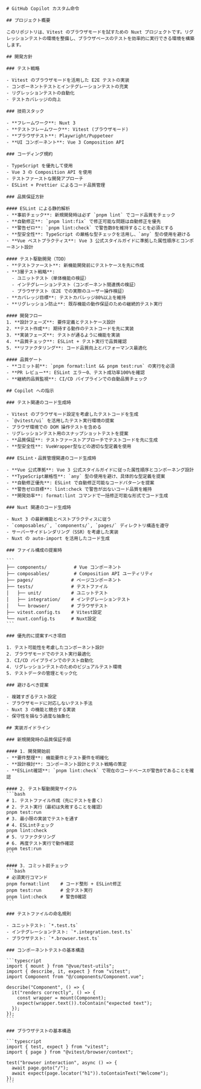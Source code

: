 ````instructions
# GitHub Copilot カスタム命令

## プロジェクト概要

このリポジトリは、Vitest のブラウザモードを試すための Nuxt プロジェクトです。リグレッションテストの環境を整備し、ブラウザベースのテストを効率的に実行できる環境を構築します。

## 開発方針

### テスト戦略

- Vitest のブラウザモードを活用した E2E テストの実装
- コンポーネントテストとインテグレーションテストの充実
- リグレッションテストの自動化
- テストカバレッジの向上

### 技術スタック

- **フレームワーク**: Nuxt 3
- **テストフレームワーク**: Vitest (ブラウザモード)
- **ブラウザテスト**: Playwright/Puppeteer
- **UI コンポーネント**: Vue 3 Composition API

### コーディング規約

- TypeScript を優先して使用
- Vue 3 の Composition API を使用
- テストファーストな開発アプローチ
- ESLint + Prettier によるコード品質管理

### 品質保証方針

#### ESLint による静的解析
- **事前チェック**: 新規開発時は必ず `pnpm lint` でコード品質をチェック
- **自動修正**: `pnpm lint:fix` で修正可能な問題は自動修正を優先
- **警告ゼロ**: `pnpm lint:check` で警告数0を維持することを必須とする
- **型安全性**: TypeScript の厳格な型チェックを活用し、`any` 型の使用を避ける
- **Vue ベストプラクティス**: Vue 3 公式スタイルガイドに準拠した属性順序とコンポーネント設計

#### テスト駆動開発（TDD）
- **テストファースト**: 新機能開発前にテストケースを先に作成
- **3層テスト戦略**:
  - ユニットテスト（単体機能の検証）
  - インテグレーションテスト（コンポーネント間連携の検証）
  - ブラウザテスト（E2E での実際のユーザー操作検証）
- **カバレッジ目標**: テストカバレッジ80%以上を維持
- **リグレッション防止**: 既存機能の動作保証のための継続的テスト実行

#### 開発フロー
1. **設計フェーズ**: 要件定義とテストケース設計
2. **テスト作成**: 期待する動作のテストコードを先に実装
3. **実装フェーズ**: テストが通るように機能を実装
4. **品質チェック**: ESLint + テスト実行で品質確認
5. **リファクタリング**: コード品質向上とパフォーマンス最適化

#### 品質ゲート
- **コミット前**: `pnpm format:lint && pnpm test:run` の実行を必須
- **PR レビュー**: ESLint エラー0、テスト成功率100%を確認
- **継続的品質監視**: CI/CD パイプラインでの自動品質チェック

## Copilot への指示

### テスト関連のコード生成時

- Vitest のブラウザモード設定を考慮したテストコードを生成
- `@vitest/ui` を活用したテスト実行環境の提案
- ブラウザ環境での DOM 操作テストを含める
- リグレッションテスト用のスナップショットテストを提案
- **品質保証**: テストファーストアプローチでテストコードを先に生成
- **型安全性**: VueWrapper型などの適切な型定義を使用

### ESLint・品質管理関連のコード生成時

- **Vue 公式準拠**: Vue 3 公式スタイルガイドに従った属性順序とコンポーネング設計
- **TypeScript厳格性**: `any` 型の使用を避け、具体的な型定義を提案
- **自動修正優先**: ESLint で自動修正可能なコードパターンを提案
- **警告ゼロ目標**: lint:check で警告が出ないコード品質を維持
- **開発効率**: format:lint コマンドで一括修正可能な形式でコード生成

### Nuxt 関連のコード生成時

- Nuxt 3 の最新機能とベストプラクティスに従う
- `composables/`, `components/`, `pages/` ディレクトリ構造を遵守
- サーバーサイドレンダリング（SSR）を考慮した実装
- Nuxt の auto-import を活用したコード生成

### ファイル構成の提案時

```
├── components/          # Vue コンポーネント
├── composables/         # Composition API ユーティリティ
├── pages/              # ページコンポーネント
├── tests/              # テストファイル
│   ├── unit/           # ユニットテスト
│   ├── integration/    # インテグレーションテスト
│   └── browser/        # ブラウザテスト
├── vitest.config.ts    # Vitest設定
└── nuxt.config.ts      # Nuxt設定
```

### 優先的に提案すべき項目

1. テスト可能性を考慮したコンポーネント設計
2. ブラウザモードでのテスト実行最適化
3. CI/CD パイプラインでのテスト自動化
4. リグレッションテストのためのビジュアルテスト環境
5. テストデータの管理とモック化

### 避けるべき提案

- 複雑すぎるテスト設定
- ブラウザモードに対応しないテスト手法
- Nuxt 3 の機能と競合する実装
- 保守性を損なう過度な抽象化

## 実装ガイドライン

### 新規開発時の品質保証手順

#### 1. 開発開始前
- **要件整理**: 機能要件とテスト要件を明確化
- **設計検討**: コンポーネント設計とテスト戦略の策定
- **ESLint確認**: `pnpm lint:check` で現在のコードベースが警告0であることを確認

#### 2. テスト駆動開発サイクル
```bash
# 1. テストファイル作成（先にテストを書く）
# 2. テスト実行（最初は失敗することを確認）
pnpm test:run
# 3. 最小限の実装でテストを通す
# 4. ESLintチェック
pnpm lint:check
# 5. リファクタリング
# 6. 再度テスト実行で動作確認
pnpm test:run
```

#### 3. コミット前チェック
```bash
# 必須実行コマンド
pnpm format:lint    # コード整形 + ESLint修正
pnpm test:run       # 全テスト実行
pnpm lint:check     # 警告0確認
```

### テストファイルの命名規則

- ユニットテスト: `*.test.ts`
- インテグレーションテスト: `*.integration.test.ts`
- ブラウザテスト: `*.browser.test.ts`

### コンポーネントテストの基本構造

```typescript
import { mount } from "@vue/test-utils";
import { describe, it, expect } from "vitest";
import Component from "@/components/Component.vue";

describe("Component", () => {
  it("renders correctly", () => {
    const wrapper = mount(Component);
    expect(wrapper.text()).toContain("expected text");
  });
});
```

### ブラウザテストの基本構造

```typescript
import { test, expect } from "vitest";
import { page } from "@vitest/browser/context";

test("browser interaction", async () => {
  await page.goto("/");
  await expect(page.locator("h1")).toContainText("Welcome");
});
```
````

